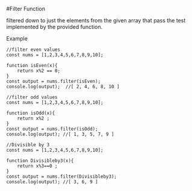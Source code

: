 
#Filter Function 

filtered down to just the elements from the given array that pass the test implemented by the provided function.

Example 

```
//filter even values
const nums = [1,2,3,4,5,6,7,8,9,10];

function isEven(x){
    return x%2 == 0;
}
const output = nums.filter(isEven);
console.log(output);  //[ 2, 4, 6, 8, 10 ]
```

```
//filter odd values
const nums = [1,2,3,4,5,6,7,8,9,10];

function isOdd(x){
    return x%2 ;
}
const output = nums.filter(isOdd);
console.log(output); //[ 1, 3, 5, 7, 9 ]
```

```
//Divisible by 3
const nums = [1,2,3,4,5,6,7,8,9,10];

function Divisibleby3(x){
    return x%3==0 ;
}
const output = nums.filter(Divisibleby3);
console.log(output); //[ 3, 6, 9 ]
```
